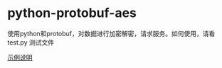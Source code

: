 # python-protobuf-aes
使用python和protobuf，对数据进行加密解密，请求服务。如何使用，请看test.py 测试文件

[示例说明](https://www.jianshu.com/p/f1e1fd104a05)
